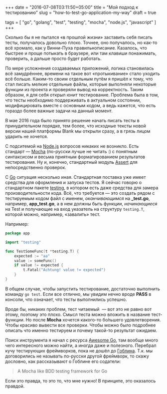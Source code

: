 +++
date = "2016-07-08T03:11:50+05:00"
title = "Мой подход к тестированию"
slug = "how-to-test-go-application-my-way"
draft = true

tags = [ "go", "golang", "test", "testing", "mocha", "node.js", "javascript" ]
+++

Сколько бы я не пытался &laquo;в прошлой жизни&raquo; заставить себя писать тесты, получалось довольно плохо. Точнее, оно получалось, но как-то всё хромало, как у Винни-Пуха правильнописание. Казалось, что быстрее и проще потыкать в браузере, или там клавиши понажимать, проверить, а дальше просто будет работать.

По мере усложнения создаваемых приложений, логика становилась всё замудрённее, времени на такое вот &laquo;протыкивание&raquo; стало уходить всё больше. Каким-то своим отдельным путём я пришёл к тому, что стал писать мелкие отдельные файлы, которые выполняли некоторые функции из проекта и проверяли вывод на корректность. Таким образом, я для себя открыл юнит тестирование. Проблема была в том, что тесты необходимо поддерживать в актуальном состоянии, модифицировать вместе с основным кодом, а ведь кажется, что есть гораздо более важные задачи на данный момент.

В мае 2016 года было принято решение начать писать тесты в принудительном порядке, тем более, что исходные тексты новой версии нашей платформы Blank мы открыли сразу, а в грязь лицом ударить не хочется.

<!--more-->

С подситемой на [Node.js](https://nodejs.org) вопросов никаких не возникло. Есть стандарт&nbsp;&mdash; [Mocha](mochajs.org) (по-русски лучше не читать :) с понятным синтаксисом и весьма приятным форматированием результатов тестирования. Ну и, конечно, стандартный модуль [Assert](https://nodejs.org/api/assert.html) для непосредственно проверок.


С [Go](https://golang.org/) ситуация несколько иная. Стандартная поставка уже имеет средства для оформления и запуска тестов. Я сейчас говорю о стандартном пакете [testing](https://golang.org/pkg/testing/), в котором есть даже средства для замера производительности кода. Всё, что требуется&nbsp;&mdash; это создать рядом с тестируемым кодом файл с именем, _оканчивающимся_ на **_test.go**, например, **app_test.go**, а в нем должны быть функции, _начинающиеся_ на Test и получающие на вход указатель на структуру `testing.T`, которой можно, например, &laquo;завалить&raquo; тест.


Например:

```go
package app

import "testing"

func TestSomeFunc(t *testing.T) {
    expected := "aa"
    value := someFunc()
    if value != expected {
        t.Fatal("Achtung! value != expected")
    }
}
```

В общем случае, чтобы запустить тестирование, достаточно выполнить команду `go test`. Если все отлично, мы увидим нечно вроде **PASS** в консоли, что означает, что тесты выполнились успешно.

Вроде бы, никаких проблем, тест читаемый &nbsp;&mdash;  вот это не равно вот этому, поэтому это плохо. Смысл теста можно вложить в название тест-функции. Но после  **Mocha** хочется какого-то бо&#769;льшего удовлетворения. Чтобы красиво вывести все проверки. Чтобы можно было подробнее описать что именно тестируем и почему такой-то результат ожидаем.

Поиск инструмента я начал с ресурса [Awesome Go](https://github.com/avelino/awesome-go), там вообще много чего интересного можно найти, а иногда даже и полезного. Перебрал кучу тестирующих фреймворков, пока не дошёл до [Гоблина](https://github.com/franela/goblin). Т.к. мы договорились не называть по-русски другой фреймворк, то скажу дословно, как рассказывают о Гоблине его содатели:

> A Mocha like BDD testing framework for Go

Если это правда, то это то, что мне нужно! В принципе, это оказалось правдой.
